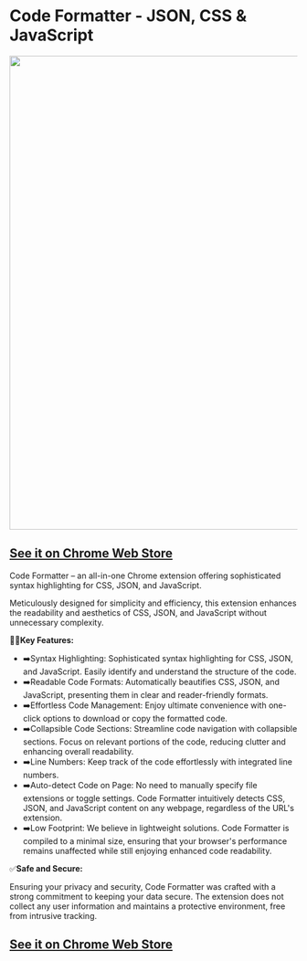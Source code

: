 # Code Formatter - JSON, CSS & JavaScript

<p align="center">
  <img width="830" height="auto" src="https://zerowp.com/wp-content/uploads/2023/11/1-1024x640.jpg">
</p>

## [See it on Chrome Web Store](https://chromewebstore.google.com/detail/bhimnoepicmcjfkbmhckamllnibadfal?hl=en)

Code Formatter – an all-in-one Chrome extension offering sophisticated syntax highlighting for CSS, JSON, and JavaScript.

Meticulously designed for simplicity and efficiency, this extension enhances the readability and aesthetics of CSS, JSON, and JavaScript without unnecessary complexity.

🧑‍💻**Key Features:**

- ➡️Syntax Highlighting: Sophisticated syntax highlighting for CSS, JSON, and JavaScript. Easily identify and understand the structure of the code.
- ➡️Readable Code Formats: Automatically beautifies CSS, JSON, and JavaScript, presenting them in clear and reader-friendly formats.
- ➡️Effortless Code Management: Enjoy ultimate convenience with one-click options to download or copy the formatted code.
- ➡️Collapsible Code Sections: Streamline code navigation with collapsible sections. Focus on relevant portions of the code, reducing clutter and enhancing overall readability.
- ➡️Line Numbers: Keep track of the code effortlessly with integrated line numbers.
- ➡️Auto-detect Code on Page: No need to manually specify file extensions or toggle settings. Code Formatter intuitively detects CSS, JSON, and JavaScript content on any webpage, regardless of the URL's extension.
- ➡️Low Footprint: We believe in lightweight solutions. Code Formatter is compiled to a minimal size, ensuring that your browser's performance remains unaffected while still enjoying enhanced code readability.

✅**Safe and Secure:**

Ensuring your privacy and security, Code Formatter was crafted with a strong commitment to keeping your data secure. The extension does not collect any user information and maintains a protective environment, free from intrusive tracking.

## [See it on Chrome Web Store](https://chromewebstore.google.com/detail/bhimnoepicmcjfkbmhckamllnibadfal?hl=en)


